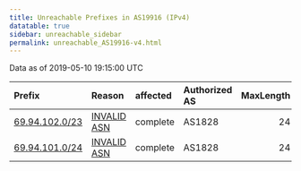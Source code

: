 ```yaml
---
title: Unreachable Prefixes in AS19916 (IPv4)
datatable: true
sidebar: unreachable_sidebar
permalink: unreachable_AS19916-v4.html
---
```


Data as of 2019-05-10 19:15:00 UTC


<div class="datatable-begin"></div>

| Prefix                                                 | Reason                                                                                                | affected   | Authorized AS   |   MaxLength | Anchor                                       |   unreachable /24s |
|:-------------------------------------------------------|:------------------------------------------------------------------------------------------------------|:-----------|:----------------|------------:|:---------------------------------------------|-------------------:|
| [69.94.102.0/23](https://stat.ripe.net/69.94.102.0/23) | [INVALID ASN](https://rpki-validator.ripe.net/announcement-preview?asn=AS19916&prefix=69.94.102.0/23) | complete   | AS1828          |          24 | [APNIC](unreachable_APNIC_RPKI_Root-v4.html) |                  2 |
| [69.94.101.0/24](https://stat.ripe.net/69.94.101.0/24) | [INVALID ASN](https://rpki-validator.ripe.net/announcement-preview?asn=AS19916&prefix=69.94.101.0/24) | complete   | AS1828          |          24 | [APNIC](unreachable_APNIC_RPKI_Root-v4.html) |                  1 |

<div class="datatable-end"></div>